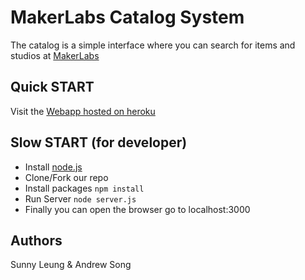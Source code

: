 # MakerLabs Catalog System

The catalog is a simple interface where you can search for items and studios at [MakerLabs](http://www.makerlabs.com)

## Quick START
Visit the [Webapp hosted on heroku](https://catalog-makerlabs.herokuapp.com/)

## Slow START (for developer)
* Install [node.js](https://nodejs.org/en/)
* Clone/Fork our repo
* Install packages  ```npm install ```
* Run Server ```node server.js ```
* Finally you can open the browser go to localhost:3000

## Authors
Sunny Leung &
Andrew Song
